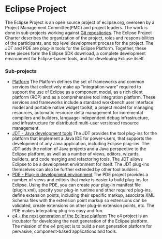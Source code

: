 # Eclipse Project

The Eclipse Project is an open source project of eclipse.org, overseen by a Project Management Committee\(PMC\) and project leaders. The work is done in sub-projects working against [Git repositories](http://projects.eclipse.org/projects/eclipse.platform/developer). The Eclipse Project Charter describes the organization of the project, roles and responsibilities of the participants, and top level development process for the project. The JDT and PDE are plug-in tools for the Eclipse Platform. Together, these three pieces form the Eclipse SDK download, a complete development environment for Eclipse-based tools, and for developing Eclipse itself.

### Sub-projects

* [Platform](http://wiki.eclipse.org/Platform)
  The Platform defines the set of frameworks and common services that collectively make up "integration-ware" required to support the use of Eclipse as a component model, as a rich client platform \(RCP\) and as a comprehensive tool integration platform. These services and frameworks include a standard workbench user interface model and portable native widget toolkit, a project model for managing resources, automatic resource delta management for incremental compilers and builders, language-independent debug infrastructure, and infrastructure for distributed multi-user versioned resource management.
* [JDT - Java development tools](http://www.eclipse.org/jdt/)
  The JDT provides the tool plug-ins for the platform that implement a Java IDE for power-users, that supports the development of any Java application, including Eclipse plug-ins. The JDT adds the notion of Java projects and a Java perspective to the Eclipse platform, as well as a number of views, editors, wizards, builders, and code merging and refactoring tools. The JDT allows Eclipse to be a development environment for itself. The JDT plug-ins themselves can also be further extended by other tool builders.
* [PDE - Plug-in development environment](http://www.eclipse.org/pde/)
  The PDE project provides a number of views and editors that make is easier to build plug-ins for Eclipse. Using the PDE, you can create your plug-in manifest file \(plugin.xml\), specify your plug-in runtime and other required plug-ins, define extension points, including their specific markup, associate XML Schema files with the extension point markup so extensions can be validated, create extensions on other plug-in extension points, etc. The PDE makes integrating plug-ins easy and fun.
* [e4 - the next generation of the Eclipse platform](http://www.eclipse.org/e4/)
  The e4 project is an incubator for developing the next generation of the Eclipse platform. The mission of the e4 project is to build a next generation platform for pervasive, component-based applications and tools.



